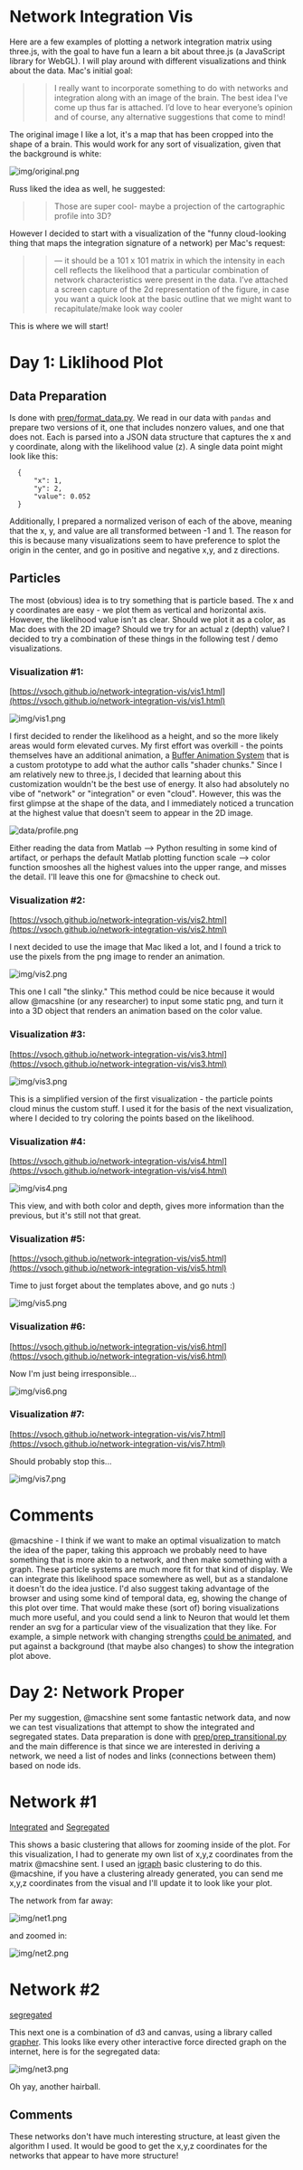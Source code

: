 # Network Integration Vis

Here are a few examples of plotting a network integration matrix using three.js, with the goal to have fun a learn a bit about three.js (a JavaScript library for WebGL). I will play around with different visualizations and think about the data. Mac's initial goal:

>> I really want to incorporate something to do with networks and integration along with an image of the brain. The best idea I’ve come up thus far is attached. I’d love to hear everyone’s opinion and of course, any alternative suggestions that come to mind!

The original image I like a lot, it's a map that has been cropped into the shape of a brain. This would work for any sort of visualization, given that the background is white:

![img/original.png](img/original.png)

Russ liked the idea as well, he suggested:

>> Those are super cool- maybe a projection of the cartographic profile into 3D?

However I decided to start with a visualization of the "funny cloud-looking thing that maps the integration signature of a network) per Mac's request:

>> — it should be a 101 x 101 matrix in which the intensity in each cell reflects the likelihood that a particular combination of network characteristics were present in the data. I’ve attached a screen capture of the 2d representation of the figure, in case you want a quick look at the basic outline that we might want to recapitulate/make look way cooler

This is where we will start! 

# Day 1: Liklihood Plot

## Data Preparation
Is done with [prep/format_data.py](prep/format_data.py). We read in our data with `pandas` and prepare two versions of it, one that includes nonzero values, and one that does not. Each is parsed into a JSON data structure that captures the x and y coordinate, along with the likelihood value (z). A single data point might look like this:

      {
          "x": 1,
          "y": 2,
          "value": 0.052 
      }

Additionally, I prepared a normalized verison of each of the above, meaning that the x, y, and value are all transformed between -1 and 1. The reason for this is because many visualizations seem to have preference to splot the origin in the center, and go in positive and negative x,y, and z directions.


## Particles
The most (obvious) idea is to try something that is particle based. The x and y coordinates are easy - we plot them as vertical and horizontal axis. However, the likelihood value isn't as clear. Should we plot it as a color, as Mac does with the 2D image? Should we try for an actual z (depth) value? I decided to try a combination of these things in the following test / demo visualizations.

### Visualization #1:

[https://vsoch.github.io/network-integration-vis/vis1.html](https://vsoch.github.io/network-integration-vis/vis1.html)

![img/vis1.png](img/vis1.png)

I first decided to render the likelihood as a height, and so the more likely areas would form elevated curves. My first effort was overkill - the points themselves have an additional animation, a [Buffer Animation System](https://github.com/zadvorsky/three.bas) that is a custom prototype to add what the author calls "shader chunks." Since I am relatively new to three.js, I decided that learning about this customization wouldn't be the best use of energy. It also had absolutely no vibe of "network" or "integration" or even "cloud". However, this was the first glimpse at the shape of the data, and I immediately noticed a truncation at the highest value that doesn't seem to appear in the 2D image.

![data/profile.png](data/profile.png)

Either reading the data from Matlab --> Python resulting in some kind of artifact, or perhaps the default Matlab plotting function scale --> color function smooshes all the highest values into the upper range, and misses the detail. I'll leave this one for @macshine to check out.

### Visualization #2:

[https://vsoch.github.io/network-integration-vis/vis2.html](https://vsoch.github.io/network-integration-vis/vis2.html)

I next decided to use the image that Mac liked a lot, and I found a trick to use the pixels from the png image to render an animation.

![img/vis2.png](img/vis2.png)

This one I call "the slinky." This method could be nice because it would allow @macshine (or any researcher) to input some static png, and turn it into a 3D object that renders an animation based on the color value.


### Visualization #3:

[https://vsoch.github.io/network-integration-vis/vis3.html](https://vsoch.github.io/network-integration-vis/vis3.html)

![img/vis3.png](img/vis3.png)

This is a simplified version of the first visualization - the particle points cloud minus the custom stuff. I used it for the basis of the next visualization, where I decided to try coloring the points based on the likelihood.


### Visualization #4:

[https://vsoch.github.io/network-integration-vis/vis4.html](https://vsoch.github.io/network-integration-vis/vis4.html)

![img/vis4.png](img/vis4.png)

This view, and with both color and depth, gives more information than the previous, but it's still not that great.


### Visualization #5:

[https://vsoch.github.io/network-integration-vis/vis5.html](https://vsoch.github.io/network-integration-vis/vis5.html)

Time to just forget about the templates above, and go nuts :)

![img/vis5.png](img/vis5.png)


### Visualization #6:

[https://vsoch.github.io/network-integration-vis/vis6.html](https://vsoch.github.io/network-integration-vis/vis6.html)

Now I'm just being irresponsible...

![img/vis6.png](img/vis6.png)


### Visualization #7:

[https://vsoch.github.io/network-integration-vis/vis7.html](https://vsoch.github.io/network-integration-vis/vis7.html)

Should probably stop this...

![img/vis7.png](img/vis7.png)



# Comments
@macshine - I think if we want to make an optimal visualization to match the idea of the paper, taking this approach we probably need to have something that is more akin to a network, and then make something with a graph. These particle systems are much more fit for that kind of display. We can integrate this likelihood space somewhere as well, but as a standalone it doesn't do the idea justice. I'd also suggest taking advantage of the browser and using some kind of temporal data, eg, showing the change of this plot over time. That would make these (sort of) boring visualizations much more useful, and you could send a link to Neuron that would let them render an svg for a particular view of the visualization that they like. For example, a simple network with changing strengths [could be animated](http://codepen.io/JulianLaval/pen/KpLXOO), and put against a background (that maybe also changes) to show the integration plot above.


# Day 2: Network Proper

Per my suggestion, @macshine sent some fantastic network data, and now we can test visualizations that attempt to show the integrated and segregated states. Data preparation is done with [prep/prep_transitional.py](prep/prep_transitional.py) and the main difference is that since we are interested in deriving a network, we need a list of nodes and links (connections between them) based on node ids. 

# Network #1

[Integrated](net1.html) and [Segregated](net2.html)

This shows a basic clustering that allows for zooming inside of the plot. For this visualization, I had to generate my own list of x,y,z coordinates from the matrix @macshine sent. I used an [igraph](http://igraph.org/python/) basic clustering to do this. @macshine, if you have a clustering already generated, you can send me x,y,z coordinates from the visual and I'll update it to look like your plot.

The network from far away:

![img/net1.png](img/net1.png)

and zoomed in:

![img/net2.png](img/net2.png)

# Network #2

[segregated](net3.html)

This next one is a combination of d3 and canvas, using a library called [grapher](https://github.com/ayasdi/grapher). This looks like every other interactive force directed graph on the internet, here is for the segregated data:

![img/net3.png](img/net3.png)

Oh yay, another hairball.

## Comments
These networks don't have much interesting structure, at least given the algorithm I used. It would be good to get the x,y,z coordinates for the networks that appear to have more structure!
